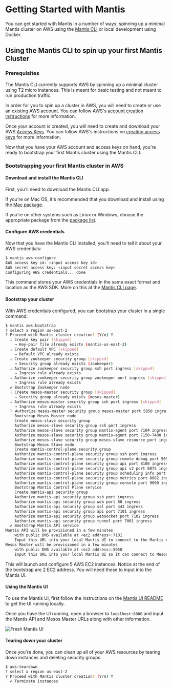 # Getting Started with Mantis

You can get started with Mantis in a number of ways: spinning up a minimal Mantis
cluster on AWS using the [Mantis CLI](https://github.com/netflix/mantis-cli) or
local development using Docker.

## Using the Mantis CLI to spin up your first Mantis Cluster

### Prerequisites

The Mantis CLI currently supports AWS by spinning up a minimal cluster using T2 micro
instances. This is meant for basic testing and not meant to run production traffic.

In order for you to spin up a cluster in AWS, you will need to create or use an
existing AWS account. You can follow AWS's [account creation instructions](https://aws.amazon.com/premiumsupport/knowledge-center/create-and-activate-aws-account/) for more information.

Once your account is created, you will need to create and download your AWS [Access Keys](https://docs.aws.amazon.com/general/latest/gr/aws-sec-cred-types.html#access-keys-and-secret-access-keys).
You can follow AWS's instructions on [creating access keys](https://docs.aws.amazon.com/IAM/latest/UserGuide/id_credentials_access-keys.html#Using_CreateAccessKey) for more information.

Now that you have your AWS account and access keys on hand, you're ready to bootstrap your first
Mantis cluster using the Mantis CLI.

### Bootstrapping your first Mantis cluster in AWS

#### Download and install the Mantis CLI

First, you'll need to download the Mantis CLI app.

If you're on Mac OS, it's recommended that you download and install using the [Mac package](https://github.com/Netflix/mantis-cli/blob/master/dist/macos/mantis-v0.1.0.pkg).

If you're on other systems such as Linux or Windows, choose the appropriate package from the [package list](https://github.com/Netflix/mantis-cli/tree/master/dist/mantis-v0.1.0).

#### Configure AWS credentials

Now that you have the Mantis CLI installed, you'll need to tell it about your AWS credentials:

```sh
$ mantis aws:configure
AWS access key id: <input access key id>
AWS secret access key: <input secret access key>
Configuring AWS credentials... done
```

This command stores your AWS credentials in the same exact format and location as the AWS SDK.
More on this at the [Mantis CLI page](/cli#setting-up-your-aws-credentials).

#### Bootstrap your cluster

With AWS credentials configured, you can bootstrap your cluster in a single command:

```sh
$ mantis aws:bootstrap
? select a region us-east-2
? Proceed with Mantis cluster creation? (Y/n) Y
  ↓ Create key pair [skipped]
    → Key-pair file already exists (mantis-us-east-2)
  ↓ Create default VPC [skipped]
    → Default VPC already exists
  ↓ Create zookeeper security group [skipped]
    → Security group already exists (zookeeper)
  ↓ Authorize zookeeper security group ssh port ingress [skipped]
    → Ingress rule already exists
  ↓ Authorize zookeeper security group zookeeper port ingress [skipped]
    → Ingress rule already exists
  ✔ Bootstrap Zookeeper node
  ↓ Create mesos-master security group [skipped]
    → Security group already exists (mesos-master)
  ↓ Authorize mesos-master security group ssh port ingress [skipped]
    → Ingress rule already exists
  ⠹ Authorize mesos-master security group mesos-master port 5050 ingress
    Bootstrap Mesos Master node
    Create mesos-slave security group
    Authorize mesos-slave security group ssh port ingress
    Authorize mesos-slave security group mantis-agent port 7104 ingress
    Authorize mesos-slave security group mantis-agent port 7150-7400 ingress
    Authorize mesos-slave security group mesos-slave resource port ingress
    Bootstrap Mesos Slave node
    Create mantis-control-plane security group
    Authorize mantis-control-plane security group ssh port ingress
    Authorize mantis-control-plane security group remote debug port 5050 ingress
    Authorize mantis-control-plane security group api port 8100 ingress
    Authorize mantis-control-plane security group api v2 port 8075 ingress
    Authorize mantis-control-plane security group scheduling info port 8076 ingress
    Authorize mantis-control-plane security group metrics port 8082 ingress
    Authorize mantis-control-plane security group console port 9090 ingress
    Bootstrap Mantis Control Plane service
    Create mantis-api security group
    Authorize mantis-api security group ssh port ingress
    Authorize mantis-api security group web port 80 ingress
    Authorize mantis-api security group ssl port 443 ingress
    Authorize mantis-api security group api port 7101 ingress
    Authorize mantis-api security group websocket port 7102 ingress
    Authorize mantis-api security group tunnel port 7001 ingress
  ✔ Bootstrap Mantis API service
Mantis API will be provisioned in a few minutes
	with public DNS available at <ec2 address>:7101
	Input this URL into your local Mantis UI to connect to the Mantis cluster.
Mesos Master will be provisioned in a few minutes
	with public DNS available at <ec2 address>:5050
	Input this URL into your local Mantis UI so it can connect to Mesos logs.
```

This will launch and configure 5 AWS EC2 instances. Notice at the end of the bootstrap
are 2 EC2 address. You will need these to input into the Mantis UI.

#### Using the Mantis UI

To use the Mantis UI, first follow the instructions on the
[Mantis UI README](https://github.com/Netflix/mantis-ui/blob/master/README.md) to get the
UI running locally.

Once you have the UI running, open a browser to `localhost:8080` and input the Mantis API
and Mesos Master URLs along with other information.

![Fresh Mantis UI](/images/fresh_ui.png)

#### Tearing down your cluster

Once you're done, you can clean up all of your AWS resources by tearing down instances and deleting security groups.

```sh
$ aws:teardown
? select a region us-east-2
? Proceed with Mantis cluster creation? (Y/n) Y
  ✔ Terminate instances
```
